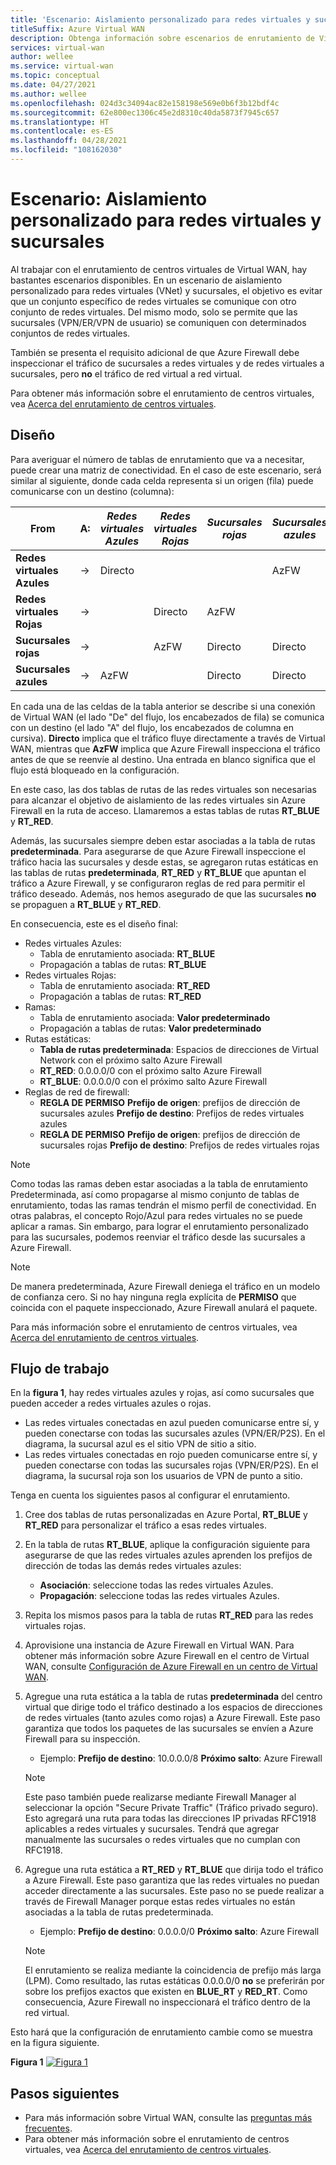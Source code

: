 ```yaml
---
title: 'Escenario: Aislamiento personalizado para redes virtuales y sucursales'
titleSuffix: Azure Virtual WAN
description: Obtenga información sobre escenarios de enrutamiento de Virtual WAN para evitar que redes virtuales y ramas seleccionadas puedan comunicarse entre sí.
services: virtual-wan
author: wellee
ms.service: virtual-wan
ms.topic: conceptual
ms.date: 04/27/2021
ms.author: wellee
ms.openlocfilehash: 024d3c34094ac82e158198e569e0b6f3b12bdf4c
ms.sourcegitcommit: 62e800ec1306c45e2d8310c40da5873f7945c657
ms.translationtype: HT
ms.contentlocale: es-ES
ms.lasthandoff: 04/28/2021
ms.locfileid: "108162030"
---
```

# <a name="scenario-custom-isolation-for-virtual-networks-and-branches"></a>Escenario: Aislamiento personalizado para redes virtuales y sucursales

Al trabajar con el enrutamiento de centros virtuales de Virtual WAN, hay bastantes escenarios disponibles. En un escenario de aislamiento personalizado para redes virtuales (VNet) y sucursales, el objetivo es evitar que un conjunto específico de redes virtuales se comunique con otro conjunto de redes virtuales. Del mismo modo, solo se permite que las sucursales (VPN/ER/VPN de usuario) se comuniquen con determinados conjuntos de redes virtuales.

También se presenta el requisito adicional de que Azure Firewall debe inspeccionar el tráfico de sucursales a redes virtuales y de redes virtuales a sucursales, pero **no** el tráfico de red virtual a red virtual.  

Para obtener más información sobre el enrutamiento de centros virtuales, vea [Acerca del enrutamiento de centros virtuales](about-virtual-hub-routing.md).

## <a name="design"></a><a name="design"></a>Diseño

Para averiguar el número de tablas de enrutamiento que va a necesitar, puede crear una matriz de conectividad. En el caso de este escenario, será similar al siguiente, donde cada celda representa si un origen (fila) puede comunicarse con un destino (columna):

| From | A:| *Redes virtuales Azules* | *Redes virtuales Rojas* | *Sucursales rojas*| *Sucursales azules*| 
|---|---|---|---|---|---|
| **Redes virtuales Azules** |   &#8594;|   Directo     |           |   |  AzFW|
| **Redes virtuales Rojas**  |   &#8594;|              |   Directo  |  AzFW  | 
| **Sucursales rojas**   |   &#8594;|   |   AzFW  |  Directo | Directo
| **Sucursales azules**| &#8594;| AzFW  |   |Directo   | Directo

En cada una de las celdas de la tabla anterior se describe si una conexión de Virtual WAN (el lado "De" del flujo, los encabezados de fila) se comunica con un destino (el lado "A" del flujo, los encabezados de columna en cursiva). **Directo** implica que el tráfico fluye directamente a través de Virtual WAN, mientras que **AzFW** implica que Azure Firewall inspecciona el tráfico antes de que se reenvíe al destino. Una entrada en blanco significa que el flujo está bloqueado en la configuración.

En este caso, las dos tablas de rutas de las redes virtuales son necesarias para alcanzar el objetivo de aislamiento de las redes virtuales sin Azure Firewall en la ruta de acceso. Llamaremos a estas tablas de rutas **RT_BLUE** y **RT_RED**.

Además, las sucursales siempre deben estar asociadas a la tabla de rutas **predeterminada**. Para asegurarse de que Azure Firewall inspeccione el tráfico hacia las sucursales y desde estas, se agregaron rutas estáticas en las tablas de rutas **predeterminada**, **RT_RED** y **RT_BLUE** que apuntan el tráfico a Azure Firewall, y se configuraron reglas de red para permitir el tráfico deseado. Además, nos hemos asegurado de que las sucursales **no** se propaguen a **RT_BLUE** y **RT_RED**.

En consecuencia, este es el diseño final:

* Redes virtuales Azules:
  * Tabla de enrutamiento asociada: **RT_BLUE**
  * Propagación a tablas de rutas: **RT_BLUE**
* Redes virtuales Rojas:
  * Tabla de enrutamiento asociada: **RT_RED**
  * Propagación a tablas de rutas: **RT_RED** 
* Ramas:
  * Tabla de enrutamiento asociada: **Valor predeterminado**
  * Propagación a tablas de rutas: **Valor predeterminado**
* Rutas estáticas:
    * **Tabla de rutas predeterminada**: Espacios de direcciones de Virtual Network con el próximo salto Azure Firewall
    * **RT_RED**: 0.0.0.0/0 con el próximo salto Azure Firewall
    * **RT_BLUE**: 0.0.0.0/0 con el próximo salto Azure Firewall
* Reglas de red de firewall:
    * **REGLA DE PERMISO** **Prefijo de origen**: prefijos de dirección de sucursales azules **Prefijo de destino**: Prefijos de redes virtuales azules 
    * **REGLA DE PERMISO** **Prefijo de origen**: prefijos de dirección de sucursales rojas **Prefijo de destino**: Prefijos de redes virtuales rojas

> [!NOTE]
> Como todas las ramas deben estar asociadas a la tabla de enrutamiento Predeterminada, así como propagarse al mismo conjunto de tablas de enrutamiento, todas las ramas tendrán el mismo perfil de conectividad. En otras palabras, el concepto Rojo/Azul para redes virtuales no se puede aplicar a ramas. Sin embargo, para lograr el enrutamiento personalizado para las sucursales, podemos reenviar el tráfico desde las sucursales a Azure Firewall.

> [!NOTE]
> De manera predeterminada, Azure Firewall deniega el tráfico en un modelo de confianza cero. Si no hay ninguna regla explícita de **PERMISO** que coincida con el paquete inspeccionado, Azure Firewall anulará el paquete.

Para más información sobre el enrutamiento de centros virtuales, vea [Acerca del enrutamiento de centros virtuales](about-virtual-hub-routing.md).



## <a name="workflow"></a><a name="architecture"></a>Flujo de trabajo

En la **figura 1**, hay redes virtuales azules y rojas, así como sucursales que pueden acceder a redes virtuales azules o rojas.

* Las redes virtuales conectadas en azul pueden comunicarse entre sí, y pueden conectarse con todas las sucursales azules (VPN/ER/P2S). En el diagrama, la sucursal azul es el sitio VPN de sitio a sitio.
* Las redes virtuales conectadas en rojo pueden comunicarse entre sí, y pueden conectarse con todas las sucursales rojas (VPN/ER/P2S). En el diagrama, la sucursal roja son los usuarios de VPN de punto a sitio.

Tenga en cuenta los siguientes pasos al configurar el enrutamiento.

1. Cree dos tablas de rutas personalizadas en Azure Portal, **RT_BLUE** y **RT_RED** para personalizar el tráfico a esas redes virtuales.
2. En la tabla de rutas **RT_BLUE**, aplique la configuración siguiente para asegurarse de que las redes virtuales azules aprenden los prefijos de dirección de todas las demás redes virtuales azules:
   * **Asociación**: seleccione todas las redes virtuales Azules.
   * **Propagación**: seleccione todas las redes virtuales Azules.
3. Repita los mismos pasos para la tabla de rutas **RT_RED** para las redes virtuales rojas.
4. Aprovisione una instancia de Azure Firewall en Virtual WAN. Para obtener más información sobre Azure Firewall en el centro de Virtual WAN, consulte [Configuración de Azure Firewall en un centro de Virtual WAN](howto-firewall.md).
5. Agregue una ruta estática a la tabla de rutas **predeterminada** del centro virtual que dirige todo el tráfico destinado a los espacios de direcciones de redes virtuales (tanto azules como rojas) a Azure Firewall. Este paso garantiza que todos los paquetes de las sucursales se envíen a Azure Firewall para su inspección.
    * Ejemplo: **Prefijo de destino**:  10.0.0.0/8 **Próximo salto**: Azure Firewall
    >[!NOTE]
    > Este paso también puede realizarse mediante Firewall Manager al seleccionar la opción "Secure Private Traffic" (Tráfico privado seguro). Esto agregará una ruta para todas las direcciones IP privadas RFC1918 aplicables a redes virtuales y sucursales. Tendrá que agregar manualmente las sucursales o redes virtuales que no cumplan con RFC1918. 

6. Agregue una ruta estática a **RT_RED** y **RT_BLUE** que dirija todo el tráfico a Azure Firewall. Este paso garantiza que las redes virtuales no puedan acceder directamente a las sucursales. Este paso no se puede realizar a través de Firewall Manager porque estas redes virtuales no están asociadas a la tabla de rutas predeterminada.
    * Ejemplo: **Prefijo de destino**: 0.0.0.0/0 **Próximo salto**: Azure Firewall

    > [!NOTE]
    > El enrutamiento se realiza mediante la coincidencia de prefijo más larga (LPM). Como resultado, las rutas estáticas 0.0.0.0/0 **no** se preferirán por sobre los prefijos exactos que existen en **BLUE_RT** y **RED_RT**. Como consecuencia, Azure Firewall no inspeccionará el tráfico dentro de la red virtual.

Esto hará que la configuración de enrutamiento cambie como se muestra en la figura siguiente.

**Figura 1**
[ ![Figura 1](./media/routing-scenarios/custom-branch-vnet/custom-branch.png)](./media/routing-scenarios/custom-branch-vnet/custom-branch.png#lightbox)

## <a name="next-steps"></a>Pasos siguientes

* Para más información sobre Virtual WAN, consulte las [preguntas más frecuentes](virtual-wan-faq.md).
* Para obtener más información sobre el enrutamiento de centros virtuales, vea [Acerca del enrutamiento de centros virtuales](about-virtual-hub-routing.md).

